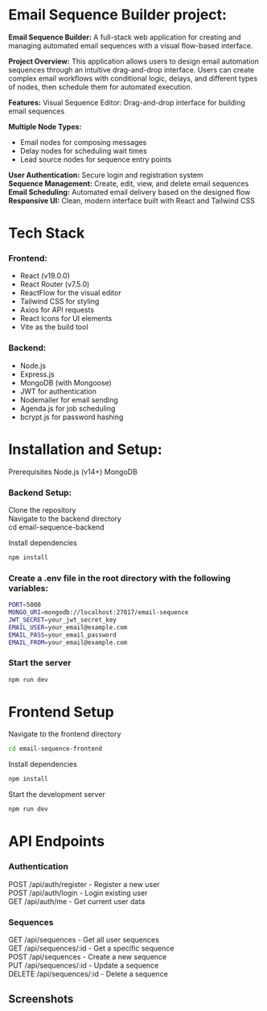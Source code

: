 # Email Sequence Builder project:

**Email Sequence Builder:**
A full-stack web application for creating and managing automated email sequences with a visual flow-based interface.

**Project Overview:**
This application allows users to design email automation sequences through an intuitive drag-and-drop interface. Users can create complex email workflows with conditional logic, delays, and different types of nodes, then schedule them for automated execution.

**Features:**
Visual Sequence Editor: Drag-and-drop interface for building email sequences

**Multiple Node Types:**
* Email nodes for composing messages
* Delay nodes for scheduling wait times
* Lead source nodes for sequence entry points

**User Authentication:** Secure login and registration system <br/>
**Sequence Management:** Create, edit, view, and delete email sequences <br/>
**Email Scheduling:** Automated email delivery based on the designed flow <br/>
**Responsive UI:** Clean, modern interface built with React and Tailwind CSS <br/>

# Tech Stack

### Frontend:
* React (v19.0.0)
* React Router (v7.5.0)
* ReactFlow for the visual editor
* Tailwind CSS for styling
* Axios for API requests
* React Icons for UI elements
* Vite as the build tool

### Backend:
* Node.js
* Express.js
* MongoDB (with Mongoose)
* JWT for authentication
* Nodemailer for email sending
* Agenda.js for job scheduling
* bcrypt.js for password hashing

# Installation and Setup:
Prerequisites
Node.js (v14+)
MongoDB

### Backend Setup: <br/>
Clone the repository <br/>
Navigate to the backend directory <br/>
cd email-sequence-backend <br/>

Install dependencies <br/>
```bash 
npm install
```

### Create a .env file in the root directory with the following variables:
```bash
PORT=5000
MONGO_URI=mongodb://localhost:27017/email-sequence
JWT_SECRET=your_jwt_secret_key
EMAIL_USER=your_email@example.com
EMAIL_PASS=your_email_password
EMAIL_FROM=your_email@example.com
```

### Start the server
```bash
npm run dev
```


# Frontend Setup
Navigate to the frontend directory 
```bash
cd email-sequence-frontend
```

Install dependencies
```bash
npm install
```

Start the development server
```bash
npm run dev
```

# API Endpoints
### Authentication
POST /api/auth/register - Register a new user <br/>
POST /api/auth/login - Login existing user <br/>
GET /api/auth/me - Get current user data <br/>

### Sequences
GET /api/sequences - Get all user sequences <br/>
GET /api/sequences/:id - Get a specific sequence <br/>
POST /api/sequences - Create a new sequence <br/>
PUT /api/sequences/:id - Update a sequence <br/>
DELETE /api/sequences/:id - Delete a sequence <br/>

## Screenshots

